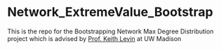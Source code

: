 # Network_ExtremeValue_Bootstrap

This is the repo for the Bootstrapping Network Max Degree Distribution project which is advised by [Prof. Keith Levin](https://stat.wisc.edu/staff/levin-keith/) at UW Madison
